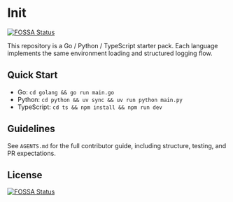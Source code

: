 # Init
[![FOSSA Status](https://app.fossa.com/api/projects/git%2Bgithub.com%2Fhi120ki%2Finit.svg?type=shield)](https://app.fossa.com/projects/git%2Bgithub.com%2Fhi120ki%2Finit?ref=badge_shield)


This repository is a Go / Python / TypeScript starter pack. Each language implements the same environment loading and structured logging flow.

## Quick Start

- Go: `cd golang && go run main.go`
- Python: `cd python && uv sync && uv run python main.py`
- TypeScript: `cd ts && npm install && npm run dev`

## Guidelines

See `AGENTS.md` for the full contributor guide, including structure, testing, and PR expectations.


## License
[![FOSSA Status](https://app.fossa.com/api/projects/git%2Bgithub.com%2Fhi120ki%2Finit.svg?type=large)](https://app.fossa.com/projects/git%2Bgithub.com%2Fhi120ki%2Finit?ref=badge_large)